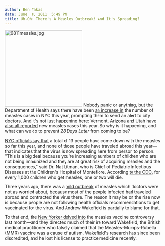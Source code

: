 ```yaml
---
author: Ben Yakas
date: June  8, 2011  5:49 PM
title: Uh-Oh: There's A Measles Outbreak! And It's Spreading?
---
```


<p><span class="mt-enclosure mt-enclosure-image" style="display: inline;"> <img alt="6811measles.jpg" src="https://web.archive.org/web/20110629183222im_/http://gothamist.com/attachments/byakas/6811measles.jpg" width="250" height="249" class="image-left"> </span>Nobody panic or anything, but the Department of Health says there have been <a href="https://web.archive.org/web/20110629183222/http://www.ny1.com/content/top_stories/140597/doh--higher-number-of-measles-cases-reported">an increase in</a> the number of measles cases in NYC this year, prompting them to send an alert to city doctors. And it&apos;s not just happening here: Vermont, Arizona and Utah have <a href="https://web.archive.org/web/20110629183222/http://www.cidrap.umn.edu/cidrap/content/other/news/jun0811measles.html">also all reported</a> new measles cases this year. So why is it happening, and what can we do to prevent <em>28 Days Later</em> from coming to be?</p>

<p><a href="https://web.archive.org/web/20110629183222/http://abclocal.go.com/wabc/firstatfour/story?section=firstatfour&amp;id=8178348&amp;rss=rss-wabc-article-8178348">NYC officials say that</a> a total of 13 people have come down with the measles so far this year, and none of those people have traveled abroad this year&#x2014;that indicates that the virus is now spreading here from person to person. &quot;This is a big deal because you&apos;re increasing numbers of children who are not being immunized and they are at great risk of acquiring measles and the consequences,&quot; said  Dr. Nat Litman, who is Chief of Pediatric Infectious Diseases at the Children&apos;s Hospital of Montefiore. According <a href="https://web.archive.org/web/20110629183222/http://www.cdc.gov/measles/">to the CDC</a>, for every 1,000 children who get measles, one or two will die.</p>

<p>Three years ago, there was a <a href="https://web.archive.org/web/20110629183222/http://gothamist.com/2008/04/09/overseas_measle.php">mild outbreak</a> of measles which doctors were not as worried about, because most of the people infected had traveled abroad and contracted the virus there. The reason it may be on the rise now is because people are not following health officials recommendations to get vaccinated for the virus. And Andrew Wakefield is partially to blame for that.</p>

<p>To that end, the <a href="https://web.archive.org/web/20110629183222/http://www.newyorker.com/online/blogs/closeread/2010/05/-michael-specter-on-his.html">New Yorker delved into</a> the measles vaccine controversy last month&#x2014;and they directed much of their ire toward Wakefield, the British medical practitioner who falsely claimed that the Measles-Mumps-Rubella (MMR) vaccine was a cause of autism. Wakefield&apos;s research has since been discredited, and he lost his license to practice medicine recently.</p>
